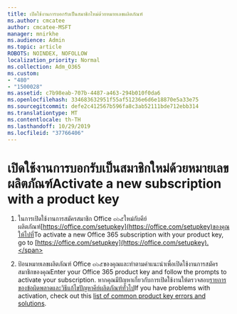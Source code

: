 ```yaml
---
title: เปิดใช้งานการบอกรับเป็นสมาชิกใหม่ด้วยหมายเลขผลิตภัณฑ์
ms.author: cmcatee
author: cmcatee-MSFT
manager: mnirkhe
ms.audience: Admin
ms.topic: article
ROBOTS: NOINDEX, NOFOLLOW
localization_priority: Normal
ms.collection: Adm_O365
ms.custom:
- "480"
- "1500028"
ms.assetid: c7b98eab-707b-4487-a463-294b010f0da6
ms.openlocfilehash: 334683632951f55af51236e6d6e18870e5a33e75
ms.sourcegitcommit: defe2c412567b596fa8c3ab52111bde712ebb314
ms.translationtype: MT
ms.contentlocale: th-TH
ms.lasthandoff: 10/29/2019
ms.locfileid: "37766406"
---
```

# <a name="activate-a-new-subscription-with-a-product-key"></a><span data-ttu-id="06ea9-102">เปิดใช้งานการบอกรับเป็นสมาชิกใหม่ด้วยหมายเลขผลิตภัณฑ์</span><span class="sxs-lookup"><span data-stu-id="06ea9-102">Activate a new subscription with a product key</span></span>

1. <span data-ttu-id="06ea9-103">ในการเปิดใช้งานการสมัครสมาชิก Office ๓๖๕ใหม่กับคีย์ผลิตภัณฑ์[https://office.com/setupkey](https://office.com/setupkey)ของคุณให้ไปที่</span><span class="sxs-lookup"><span data-stu-id="06ea9-103">To activate a new Office 365 subscription with your product key, go to [https://office.com/setupkey](https://office.com/setupkey).</span></span>

2. <span data-ttu-id="06ea9-104">ป้อนหมายเลขผลิตภัณฑ์ Office ๓๖๕ของคุณและทำตามคำแนะนำเพื่อเปิดใช้งานการสมัครสมาชิกของคุณ</span><span class="sxs-lookup"><span data-stu-id="06ea9-104">Enter your Office 365 product key and follow the prompts to activate your subscription.</span></span> <span data-ttu-id="06ea9-105">หากคุณมีปัญหาเกี่ยวกับการเปิดใช้งานให้ตรวจสอบ[รายการของข้อผิดพลาดและวิธีแก้ไขปัญหาคีย์ผลิตภัณฑ์ทั่วไป](https://docs.microsoft.com/office365/admin/misc/product-key-errors-and-solutions)</span><span class="sxs-lookup"><span data-stu-id="06ea9-105">If you have problems with activation, check out this [list of common product key errors and solutions](https://docs.microsoft.com/office365/admin/misc/product-key-errors-and-solutions).</span></span>